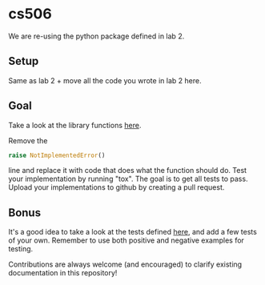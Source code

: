 # cs506

We are re-using the python package defined in lab 2.

## Setup

Same as lab 2 + move all the code you wrote in lab 2 here.

## Goal

Take a look at the library functions [here](https://github.com/gallettilance/CS506-Fall2022/blob/master/labs/03-labs/cs506/kmeans.py).

Remove the

```python
raise NotImplementedError()
```

line and replace it with code that does what the function should do. Test your implementation by running "tox". The goal is to get all tests to pass. Upload your implementations to github by creating a pull request.

## Bonus

It's a good idea to take a look at the tests defined [here](https://github.com/gallettilance/CS506-Fall2022/blob/master/labs/03-labs/tests/test_kmeans.py), and add a few tests of your own. Remember to use both positive and negative examples for testing.

Contributions are always welcome (and encouraged) to clarify existing documentation in this repository!
